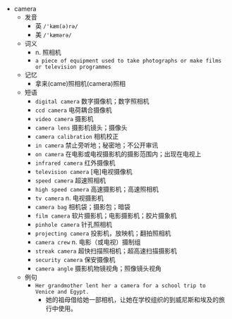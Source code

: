 - camera
  - 发音
    - 英 `/'kæm(ə)rə/`
    - 美 `/'kæmərə/`
  - 词义
    - n. 照相机
    - `a piece of equipment used to take photographs or make films or television programmes`
  - 记忆
    - 拿来(came)照相机(camera)照相
  - 短语
    - `digital camera` 数字摄像机；数字照相机 
    - `ccd camera` 电荷耦合摄像机 
    - `video camera` 摄影机 
    - `camera lens` 摄影机镜头；摄像头 
    - `camera calibration` 相机校正 
    - `in camera` 禁止旁听地；秘密地；不公开审讯 
    - `on camera` 在电影或电视摄影机的摄影范围内；出现在电视上 
    - `infrared camera` 红外摄像机 
    - `television camera` [电]电视摄像机 
    - `speed camera` 超速照相机 
    - `high speed camera` 高速摄影机；高速照相机 
    - `tv camera` n. 电视摄影机 
    - `camera bag` 相机袋；摄影包；暗袋 
    - `film camera` 软片摄影机；电影摄影机；胶片摄象机 
    - `pinhole camera` 针孔照相机 
    - `projecting camera` 投影机，放映机；翻拍照相机 
    - `camera crew` n. 电影（或电视）摄制组 
    - `streak camera` 超快扫描照相机；超高速扫描摄影机 
    - `security camera` 保安摄像机 
    - `camera angle` 摄影机物镜视角；照像镜头视角 
  - 例句
    - `Her grandmother lent her a camera for a school trip to Venice and Egypt.`
      - 她的祖母借给她一部相机，让她在学校组织的到威尼斯和埃及的旅行中使用。

